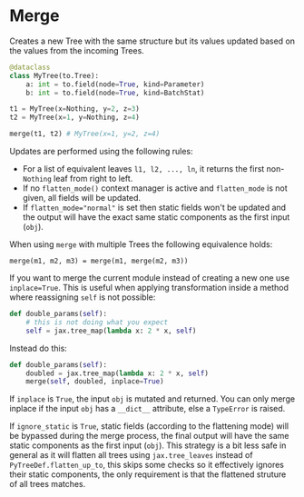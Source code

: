 # Merge

Creates a new Tree with the same structure but its values updated based on the values from the incoming Trees. 

```python
@dataclass
class MyTree(to.Tree):
    a: int = to.field(node=True, kind=Parameter)
    b: int = to.field(node=True, kind=BatchStat)

t1 = MyTree(x=Nothing, y=2, z=3)
t2 = MyTree(x=1, y=Nothing, z=4)

merge(t1, t2) # MyTree(x=1, y=2, z=4)
```

Updates are performed using the following rules:

* For a list of equivalent leaves `l1, l2, ..., ln`, it returns the first non-`Nothing` leaf from right to left.
* If no `flatten_mode()` context manager is active and `flatten_mode` is not given, all fields will be updated.
* If `flatten_mode="normal"` is set then static fields won't be updated and the output will have the exact same static components as the first input (`obj`).

When using `merge` with multiple Trees the following equivalence holds:

```
merge(m1, m2, m3) = merge(m1, merge(m2, m3))
```

If you want to merge the current module instead of creating a new one use `inplace=True`. This is useful when applying transformation inside a method where reassigning `self` is not possible:

```python
def double_params(self):
    # this is not doing what you expect
    self = jax.tree_map(lambda x: 2 * x, self)
```
Instead do this:

```python
def double_params(self):
    doubled = jax.tree_map(lambda x: 2 * x, self)
    merge(self, doubled, inplace=True)
```

If `inplace` is `True`, the input `obj` is mutated and returned. You can only merge inplace if the input `obj` has a `__dict__` attribute, else a `TypeError` is raised.

If `ignore_static` is `True`, static fields (according to the flattening mode) will be bypassed during the merge process, the final output will have the same static components as the first input (`obj`). This strategy is a bit less safe in general as it will flatten all trees using `jax.tree_leaves` instead of `PyTreeDef.flatten_up_to`, this skips some checks so it effectively ignores their static components, the only requirement is that the flattened struture of all trees matches.
